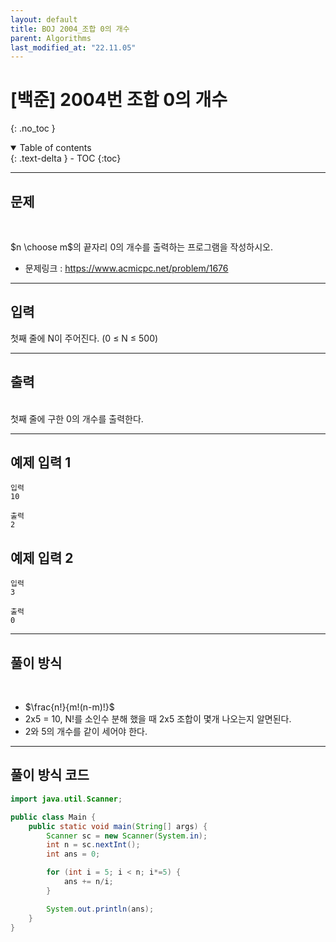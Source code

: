 ```yaml
---
layout: default
title: BOJ 2004_조합 0의 개수
parent: Algorithms
last_modified_at: "22.11.05"
---
```


# [백준] 2004번 조합 0의 개수
{: .no_toc }

<details open markdown="block">
  <summary>
    Table of contents
  </summary>
  {: .text-delta }
- TOC
{:toc}
</details>

---
## 문제
<br>

$n \choose m$의 끝자리 $0$의 개수를 출력하는 프로그램을 작성하시오.

- 문제링크 :
<a href="https://www.acmicpc.net/problem/1676">https://www.acmicpc.net/problem/1676
</a>

---
## 입력
첫째 줄에 N이 주어진다. (0 ≤ N ≤ 500)

---
## 출력
<br>
첫째 줄에 구한 0의 개수를 출력한다.

---
## 예제 입력 1

```
입력
10

출력
2
```

## 예제 입력 2

```
입력
3

출력
0
```

---
## 풀이 방식
<br>

- $\frac{n!}{m!(n-m)!}$
- 2x5 = 10, N!를 소인수 분해 했을 때 2x5 조합이 몇개 나오는지 알면된다.
- 2와 5의 개수를 같이 세어야 한다.
---

## 풀이 방식 코드
```java
import java.util.Scanner;

public class Main {
    public static void main(String[] args) {
        Scanner sc = new Scanner(System.in);
        int n = sc.nextInt();
        int ans = 0;

        for (int i = 5; i < n; i*=5) {
            ans += n/i;
        }

        System.out.println(ans);
    }
}
```
